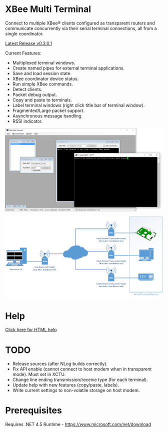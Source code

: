 # XBee Multi Terminal
Connect to multiple XBee® clients configured as transparent routers and communicate concurrently via their serial terminal connections, all from a single coordinator.

[Latest Release v0.3.0.1](https://github.com/reasyrf/XBeeMultiTerminal/blob/master/installers/v0.3.0.1/XBMTSetupv.0.3.0.1.exe?raw=true)

Current Features:
- Multiplexed terminal windows.
- Create named pipes for external terminal applications.
- Save and load session state.
- XBee coordinator device status.
- Run simple XBee commands.
- Detect clients.
- Packet debug output.
- Copy and paste to terminals.
- Label terminal windows (right click title bar of terminal window).
- Fragmented/Large packet support.
- Asynchronous message handling.
- RSSI indicator.

![Software Screenshot](MultiTerminal.png?raw=true)

![Typical Hardware Configuration](docs/media/Hardware.png?raw=true)

# Help
[Click here for HTML help](https://reasyrf.github.io/XBeeMultiTerminal)

# TODO
- Release sources (after NLog builds correctly).
- Fix API enable (cannot connect to host modem when in transparent mode). Must set in XCTU.
- Change line ending transmission/receive type (for each terminal).
- Update help with new features (copy/paste, labels).
- Write current settings to non-volatile storage on host modem.

# Prerequisites
Requires .NET 4.5 Runtime - https://www.microsoft.com/net/download
